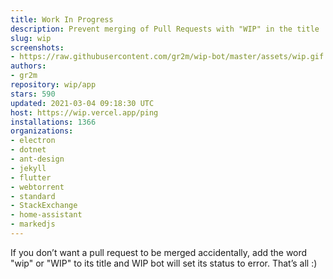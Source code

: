 ```yaml
---
title: Work In Progress
description: Prevent merging of Pull Requests with "WIP" in the title
slug: wip
screenshots:
- https://raw.githubusercontent.com/gr2m/wip-bot/master/assets/wip.gif
authors:
- gr2m
repository: wip/app
stars: 590
updated: 2021-03-04 09:18:30 UTC
host: https://wip.vercel.app/ping
installations: 1366
organizations:
- electron
- dotnet
- ant-design
- jekyll
- flutter
- webtorrent
- standard
- StackExchange
- home-assistant
- markedjs
---
```


If you don’t want a pull request to be merged accidentally, add the word "wip" or "WIP" to its title and WIP bot will set its status to error. That’s all :)
